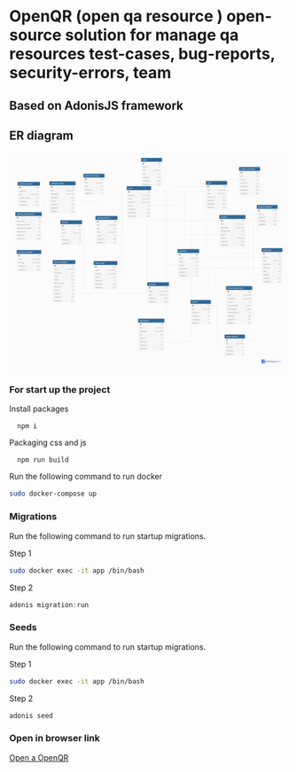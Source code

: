 # OpenQR (open qa resource ) open-source solution for manage qa resources test-cases, bug-reports, security-errors, team

## Based on AdonisJS framework

## ER diagram

![alt text](./db.png)

### For start up the project

Install packages

```npm
  npm i
```

Packaging css and js

```npm
  npm run build
```


Run the following command to run docker

```bash
sudo docker-compose up
```

### Migrations

Run the following command to run startup migrations.

Step 1

```bash
sudo docker exec -it app /bin/bash
```

Step 2

```js
adonis migration:run
```

### Seeds

Run the following command to run startup migrations.

Step 1

```bash
sudo docker exec -it app /bin/bash
```

Step 2

```js
adonis seed
```

### Open in browser link

[Open a OpenQR](http://0.0.0.0:8080/)
